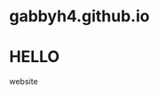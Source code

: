 # gabbyh4.github.io

<!DOCTYPE html>
<html>
  <body>
    <h1> HELLO </h1>
    <p> website </p>
  </body>
</html>
